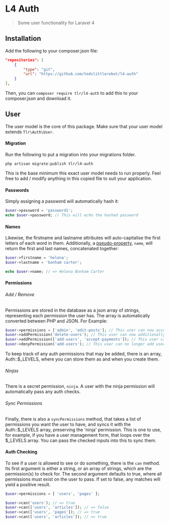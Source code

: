 L4 Auth
=======

> Some user functionality for Laravel 4

## Installation

Add the following to your composer.json file:

```json
"repositories": [
    {
        "type": "git",
        "url": "https://github.com/tedslittlerobot/l4-auth"
    }
],
```

Then, you can `composer require tlr/l4-auth` to add this to your composer.json and download it.

## User

The user model is the core of this package. Make sure that your user model extends `Tlr\Auth\User`.

#### Migration

Run the following to put a migration into your migrations folder.

    php artisan migrate:publish tlr/l4-auth

This is the base minimum this exact user model needs to run properly. Feel free to add / modify anything in this copied file to suit your application.

#### Passwords

Simply assigning a password will automatically hash it:

```php
$user->password = 'password1';
echo $user->password; // This will echo the hashed password
```

#### Names

Likewise, the firstname and lastname attributes will auto-capitalise the first letters of each word in them. Additionally, a [pseudo-property](http://laravel.com/docs/eloquent#accessors-and-mutators), `name`, will return the first and last names, concatenated together:

```php
$user->firstname = 'helena';
$user->lastname = 'bonham carter';

echo $user->name; // => Helena Bonham Carter
```

#### Permissions

###### Add / Remove

Permissions are stored in the database as a json array of strings, representing each permission the user has. The array is automatically converted between PHP and JSON. For Example:

```php
$user->permissions = ['admin', 'edit-posts']; // This user can now access the admin panel, and edit posts
$user->addPermission('delete-users'); // This user can now additionally delete users
$user->addPermission(['add-users', 'accept-payments']); // This user can now add users and accept payments
$user->denyPermission('add-users'); // This user can no longer add users. Like the addPermission method, this can take an array of permissions to deny
```

To keep track of any auth permissions that may be added, there is an array, Auth::$_LEVELS, where you can store them as and when you create them.

###### Ninjas

There is a secret permission, `ninja`. A user with the ninja permission will automatically pass any auth checks.

###### Sync Permissions

Finally, there is also a `syncPermissions` method, that takes a list of permissions you want the user to have, and syncs it with the Auth::$_LEVELS array, preserving the 'ninja' permission. This is one to use, for example, if you have a user management form, that loops over the $_LEVELS array. You can pass the checked inputs into this to sync them.

#### Auth Checking

To see if a user is allowed to see or do something, there is the `can` method. Its first argument is either a string, or an array of strings, which are the permission(s) to check for. The second argument defaults to true, where all permissions must exist on the user to pass. If set to false, any matches will yield a positive result.

```php
$user->permissions = [ 'users', 'pages' ];

$user->can('users'); // => true
$user->can(['users', 'articles']); // => false
$user->can(['users', 'pages']); // => true
$user->can(['users', 'articles']); // => true
```
